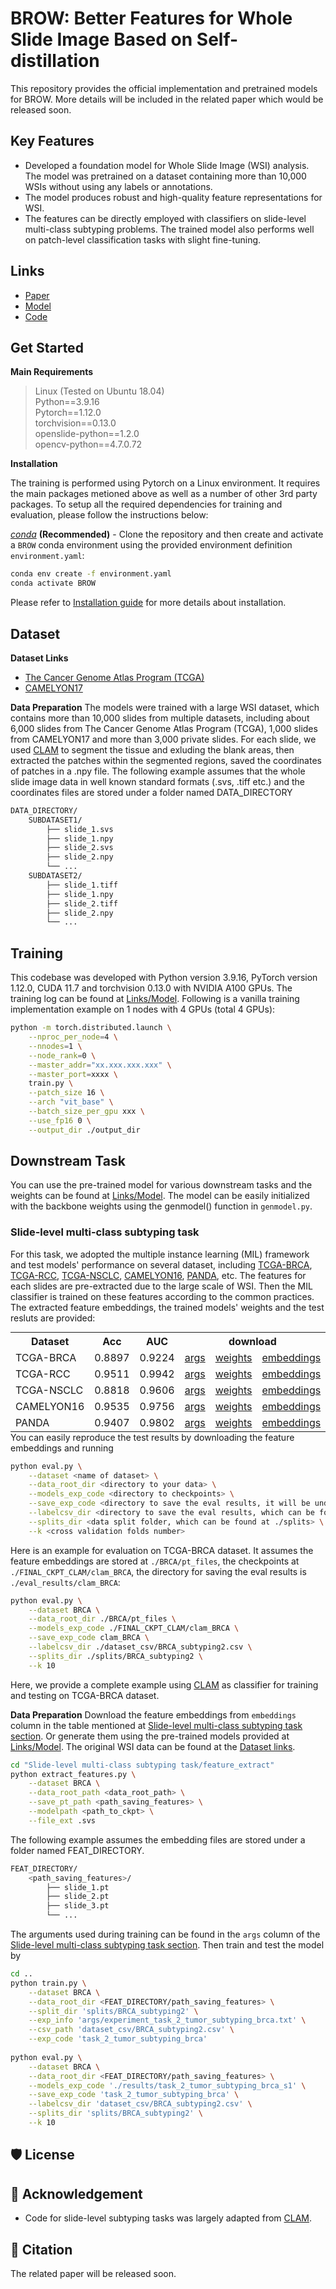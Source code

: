 # BROW: Better Features for Whole Slide Image Based on Self-distillation 


This repository provides the official implementation and pretrained models for BROW. More details will be included in the related paper which would be released soon.

## Key Features
* Developed a foundation model for Whole Slide Image (WSI) analysis. The model was pretrained on a dataset containing more than 10,000 WSIs without using any labels or annotations.
* The model produces robust and high-quality feature representations for WSI.
* The features can be directly employed with classifiers on slide-level multi-class subtyping problems. The trained model also performs well on patch-level classification tasks with slight fine-tuning. 

## Links

- [Paper](https://arxiv.org/abs/2309.08259)
- [Model](https://drive.google.com/drive/folders/184TSs-rlzdttVWbRHIPCZgEYqIQNb9WB?usp=sharing)
- [Code](https://github.com/openmedlab/BROW)

<!---
## Updates / TODOs
Please follow this repository for more updates.

* 06/09/2023: First upload of BROW. The weights of vitb-based backbone is added. The scripts for reproducing the slide-level multi-class subtyping tasks are provided. 

- [ ] Add requirements.txt.
- [ ] Add results for more downstream tasks.
- [ ] Add pretrained model weights with different scale of parameter numbers.
- [ ] Provide a jupyter notebook for the complete workflow.
- [ ] ...
-->

<!---
## Pretrained models
<table style="margin: auto">
  <tr>
    <th>model</th>
    <th>params</th>
    <th colspan="4">download</th>
  </tr>
  <tr>
    <td>ViT-S/16 </td>
    <td align="right">43 M</td>
    <td><a>backbone only</a></td>
    <td><a>full ckpt</a></td>
    <td><a>args</a></td>
    <td><a>logs</a></td>
  </tr>
  <tr>
    <td>ViT-B/16 </td>
    <td align="right">0.11 B</td>
    <td><a href="https://drive.google.com/file/d/1sstrtERWP3TFDK6LxksJnIvd_bBebNCK/view?usp=sharing">backbone only</a></td>
    <td><a>full ckpt</a></td>
    <td><a>args</a></td>
    <td><a>logs</a></td>
  </tr>
  <tr>
    <td>ViT-L/16 </td>
    <td align="right">0.33 B</td>
    <td><a>backbone only</a></td>
    <td><a>full ckpt</a></td>
    <td><a>args</a></td>
    <td><a>logs</a></td>
  </tr>
  <tr>
    <td>ResNet-50</td>
    <td align="right">49 M</td>
    <td><a>backbone only</a></td>
    <td><a>full ckpt</a></td>
    <td><a>args</a></td>
    <td><a>logs</a></td>
  </tr>
</table>
-->

## Get Started
**Main Requirements**    
> Linux (Tested on Ubuntu 18.04)   
> Python==3.9.16  
> Pytorch==1.12.0  
> torchvision==0.13.0    
> openslide-python==1.2.0  
> opencv-python==4.7.0.72

**Installation**

The training is performed using Pytorch on a Linux environment. It requires the main packages metioned above as well as a number of other 3rd party packages. To setup all the required dependencies for training and evaluation, please follow the instructions below:  

*[conda](https://docs.conda.io/projects/conda/en/latest/user-guide/getting-started.html)* **(Recommended)** - Clone the repository and then create and activate a `BROW` conda environment using the provided environment definition `environment.yaml`:
```bash
conda env create -f environment.yaml
conda activate BROW
```
Please refer to [Installation guide](/Docs/INSTALLATION.md) for more details about installation.
<!---
*[pip](https://pip.pypa.io/en/stable/getting-started/)* - Clone the repository and then use the provided `requirements.txt` to install the dependencies:

```bash
pip install -r requirements.txt
```
-->
## Dataset

**Dataset Links**
- [The Cancer Genome Atlas Program (TCGA)](https://www.cancer.gov/ccg/research/genome-sequencing/tcga)
- [CAMELYON17](https://camelyon17.grand-challenge.org/Home)

**Data Preparation**
The models were trained with a large WSI dataset, which contains more than 10,000 slides from multiple datasets, including about 6,000 slides from The Cancer Genome Atlas Program (TCGA), 1,000 slides from CAMELYON17 and more than 3,000 private slides. For each slide, we used [CLAM](https://github.com/mahmoodlab/CLAM) to segment the tissue and exluding the blank areas, then extracted the patches within the segmented regions, saved the coordinates of patches in a .npy file. The following example assumes that the whole slide image data in well known standard formats (.svs, .tiff etc.) and the coordinates files are stored under a folder named DATA_DIRECTORY
```bash
DATA_DIRECTORY/
    SUBDATASET1/
        ├── slide_1.svs
        ├── slide_1.npy
        ├── slide_2.svs
        ├── slide_2.npy
        └── ...
    SUBDATASET2/
    	├── slide_1.tiff
        ├── slide_1.npy
        ├── slide_2.tiff
        ├── slide_2.npy
        └── ...
```
## Training

This codebase was developed with Python version 3.9.16, PyTorch version 1.12.0, CUDA 11.7 and torchvision 0.13.0 with NVIDIA A100 GPUs. The training log can be found at [Links/Model](https://drive.google.com/drive/folders/184TSs-rlzdttVWbRHIPCZgEYqIQNb9WB?usp=sharing). Following is a vanilla training implementation example on 1 nodes with 4 GPUs (total 4 GPUs):
```bash
python -m torch.distributed.launch \
    --nproc_per_node=4 \
    --nnodes=1 \
    --node_rank=0 \
    --master_addr="xx.xxx.xxx.xxx" \
    --master_port=xxxx \
    train.py \
    --patch_size 16 \
    --arch "vit_base" \
    --batch_size_per_gpu xxx \
    --use_fp16 0 \
    --output_dir ./output_dir 
```

## Downstream Task

You can use the pre-trained model for various downstream tasks and the weights can be found at [Links/Model](https://drive.google.com/drive/folders/184TSs-rlzdttVWbRHIPCZgEYqIQNb9WB?usp=sharing). The model can be easily initialized with the backbone weights using the genmodel() function in `genmodel.py`. 

### Slide-level multi-class subtyping task
For this task, we adopted the multiple instance learning (MIL) framework and test models' performance on several dataset, including [TCGA-BRCA](https://www.cancer.gov/ccg/research/genome-sequencing/tcga), [TCGA-RCC](https://www.cancer.gov/ccg/research/genome-sequencing/tcga), [TCGA-NSCLC](https://www.cancer.gov/ccg/research/genome-sequencing/tcga), [CAMELYON16](https://camelyon16.grand-challenge.org), [PANDA](https://panda.grand-challenge.org), etc. The features for each slides are pre-extracted due to the large scale of WSI. Then the MIL classifier is trained on these features according to the common practices. The extracted feature embeddings, the trained models' weights and the test resluts are provided:
<table style="margin: auto">
  <tr>
    <th>Dataset</th>
    <th>Acc</th>
    <th>AUC</th>
    <th colspan="3">download</th>
  </tr>
  <tr>
    <td><a>TCGA-BRCA</a></td>
    <td><a>0.8897</a></td>
    <td><a>0.9224</a></td>
    <td><a href="https://drive.google.com/file/d/1hQhp9sNUuOInB0vBZUgOsnmTfnU2YM2K/view?usp=sharing">args</a></td>
    <td><a href="https://drive.google.com/drive/folders/1aX58g3m__Vp0JHYgY37ZXUiRlWfMnkJX?usp=sharing">weights</a></td>
    <td><a href="https://pan.baidu.com/s/1KAZrwwTddlUNiyomJ6ZZaw?pwd=zh86">embeddings</a></td>
  </tr>
  <tr>
    <td><a>TCGA-RCC</a></td>
    <td><a>0.9511</a></td>
    <td><a>0.9942</a></td>
    <td><a href="https://drive.google.com/file/d/1g2RpwL_3mbCY-ObgWsI1Aw_hhFNLIGTA/view?usp=sharing">args</a></td>
    <td><a href="https://drive.google.com/drive/folders/1j507hbDXvWJP1slLRbt44DlztMg0qcDT?usp=sharing">weights</a></td>
    <td><a href="https://pan.baidu.com/s/1jWhIuwFTA4yumG08lo7KAA?pwd=wsoc">embeddings</a></td>
  </tr>
  <tr>
    <td><a>TCGA-NSCLC</a></td>
    <td><a>0.8818</a></td>
    <td><a>0.9606</a></td>
    <td><a href="https://drive.google.com/file/d/1PdJ7HNLFT4y3E5JrY32p0mtN0p3ex-RB/view?usp=sharing">args</a></td>
    <td><a href="https://drive.google.com/drive/folders/1gxHz0NrxjCLPFMvsLVM6r0aJ-1owjscN?usp=sharing">weights</a></td>
    <td><a href="https://pan.baidu.com/s/11M7ZrJAg5KMsEW2_FvxzhQ?pwd=k6p8">embeddings</a></td>
  </tr>
  <tr>
    <td><a>CAMELYON16</a></td>
    <td><a>0.9535</a></td>
    <td><a>0.9756</a></td>
    <td><a href="https://drive.google.com/file/d/1hi5RRSNQe0zt5Dk9vZ4KWfM5uwgZksUh/view?usp=sharing">args</a></td>
    <td><a href="https://drive.google.com/drive/folders/1HHhIyDTGRUyJX3XstCeKxK9fJUCROdYX?usp=sharing">weights</a></td>
    <td><a href="https://pan.baidu.com/s/1yu7NSaa1XygCHCXsDsroKg?pwd=e7o3">embeddings</a></td>
  </tr>
  <tr>
    <td><a>PANDA</a></td>
    <td><a>0.9407</a></td>
    <td><a>0.9802</a></td>
    <td><a href="https://drive.google.com/file/d/1i2VvmVAfuG46nbEnLkLGW8ZBIJWKbTLr/view?usp=sharing">args</a></td>
    <td><a href="https://drive.google.com/drive/folders/12Ofl1A2M-CdxDEcWS8hUoeJck6zQKsH-?usp=sharing">weights</a></td>
    <td><a href="https://pan.baidu.com/s/1I0Tc2sJBZ1hCneR8ucP3xg?pwd=y9bn">embeddings</a></td>
  </tr>
</table>
You can easily reproduce the test results by downloading the feature embeddings and running

```bash
python eval.py \
    --dataset <name of dataset> \
    --data_root_dir <directory to your data> \
    --models_exp_code <directory to checkpoints> \
    --save_exp_code <directory to save the eval results, it will be under ./eval_results/> \
    --labelcsv_dir <directory to save the eval results, which can be found at ./dataset_csv> \
    --splits_dir <data split folder, which can be found at ./splits> \
    --k <cross validation folds number>
```
Here is an example for evaluation on TCGA-BRCA dataset. It assumes the feature embeddings are stored at `./BRCA/pt_files`, the checkpoints at `./FINAL_CKPT_CLAM/clam_BRCA`, the directory for saving the eval results is `./eval_results/clam_BRCA`: 
```bash
python eval.py \
    --dataset BRCA \
    --data_root_dir ./BRCA/pt_files \
    --models_exp_code ./FINAL_CKPT_CLAM/clam_BRCA \
    --save_exp_code clam_BRCA \
    --labelcsv_dir ./dataset_csv/BRCA_subtyping2.csv \
    --splits_dir ./splits/BRCA_subtyping2 \
    --k 10
```

Here, we provide a complete example using [CLAM](https://github.com/mahmoodlab/CLAM) as classifier for training and testing on TCGA-BRCA dataset.  

**Data Preparation**
Download the feature embeddings from `embeddings` column in the table mentioned at [Slide-level multi-class subtyping task section](https://github.com/openmedlab/BROW#slide-level-multi-class-subtyping-task). Or generate them using the pre-trained models provided at [Links/Model](https://drive.google.com/drive/folders/184TSs-rlzdttVWbRHIPCZgEYqIQNb9WB?usp=sharing). The original WSI data can be found at the [Dataset links](https://github.com/openmedlab/BROW#dataset). 
```bash
cd "Slide-level multi-class subtyping task/feature_extract"
python extract_features.py \
    --dataset BRCA \
    --data_root_path <data_root_path> \
    --save_pt_path <path_saving_features> \
    --modelpath <path_to_ckpt> \
    --file_ext .svs
```
The following example assumes the embedding files are stored under a folder named FEAT_DIRECTORY.

```bash
FEAT_DIRECTORY/
    <path_saving_features>/
        ├── slide_1.pt
        ├── slide_2.pt
        ├── slide_3.pt
        └── ...
```	
The arguments used during training can be found in the `args` column of the [Slide-level multi-class subtyping task section](https://github.com/openmedlab/BROW#slide-level-multi-class-subtyping-task).
Then train and test the model by 
```bash
cd ..
python train.py \
    --dataset BRCA \
    --data_root_dir <FEAT_DIRECTORY/path_saving_features> \
    --split_dir 'splits/BRCA_subtyping2' \
    --exp_info 'args/experiment_task_2_tumor_subtyping_brca.txt' \
    --csv_path 'dataset_csv/BRCA_subtyping2.csv' \
    --exp_code 'task_2_tumor_subtyping_brca'
    
python eval.py \
    --dataset BRCA \
    --data_root_dir <FEAT_DIRECTORY/path_saving_features> \
    --models_exp_code './results/task_2_tumor_subtyping_brca_s1' \
    --save_exp_code 'task_2_tumor_subtyping_brca' \
    --labelcsv_dir 'dataset_csv/BRCA_subtyping2.csv' \
    --splits_dir 'splits/BRCA_subtyping2' \
    --k 10
```



## 🛡️ License



## 🙏 Acknowledgement
<!---
- Code for weakly-supervised subtyping was largely adapted from [CLAM](https://github.com/mahmoodlab/CLAM) and [DTFD-MIL](https://github.com/hrzhang1123/DTFD-MIL).
- Code for self-supervised pretraining was largely adapted via making modifications to [DINO](https://github.com/facebookresearch/dino)
-->
- Code for slide-level subtyping tasks was largely adapted from [CLAM](https://github.com/mahmoodlab/CLAM).



## 📝 Citation

The related paper will be released soon.

